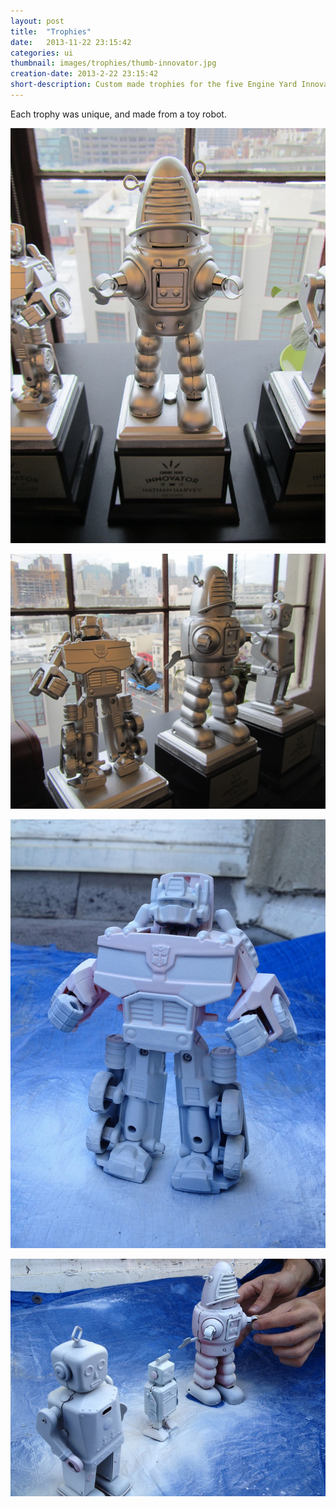 ```yaml
---
layout: post
title:  "Trophies"
date:   2013-11-22 23:15:42
categories: ui
thumbnail: images/trophies/thumb-innovator.jpg
creation-date: 2013-2-22 23:15:42
short-description: Custom made trophies for the five Engine Yard Innovators award winners
---
```


Each trophy was unique, and made from a toy robot.

![Trophy 3](/images/trophies/innovators-center.jpg)

![Trophy 4](/images/trophies/innovators-side.jpg)

![Trophy 1](/images/trophies/innovator-white.jpg)

![Trophy 2](/images/trophies/innovator-white2.jpg)
